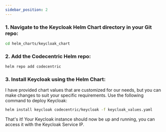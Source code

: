 ```yaml
---
sidebar_position: 2
---
```

### 1. Navigate to the Keycloak Helm Chart directory in your Git repo:
```bash
cd helm_charts/keycloak_chart
```
### 2. Add the Codecentric Helm repo:

```bash
helm repo add codecentric 
```

### 3. Install Keycloak using the Helm Chart:

I have provided chart values that are customized for our needs, but you can make changes to suit your specific requirements. Use the following command to deploy Keycloak:

```bash
helm install keycloak codecentric/keycloak -f keycloak_values.yaml
```

That's it! Your Keycloak instance should now be up and running, you can access it with the Keycloak Service IP.